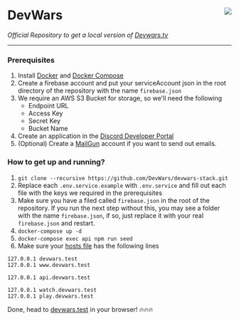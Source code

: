 # DevWars <img align="right" src="http://i.imgur.com/D9giOVL.png">

*Official Repository to get a local version of [Devwars.tv](http://devwars.tv/)* 

---

### Prerequisites
1. Install [Docker](https://docs.docker.com/install/) and [Docker Compose](https://docs.docker.com/compose/install/)
1. Create a firebase account and put your serviceAccount json in the root directory of the repository with the name `firebase.json`
1. We require an AWS S3 Bucket for storage, so we'll need the following
    * Endpoint URL
    * Access Key
    * Secret Key
    * Bucket Name
1. Create an application in the [Discord Developer Portal](https://discordapp.com/developers/applications/)
1. (Optional) Create a [MailGun](https://www.mailgun.com/) account if you want to send out emails.

### How to get up and running?
1. `git clone --recursive https://github.com/DevWars/devwars-stack.git`
1.  Replace each `.env.service.example` with `.env.service` and fill out each file with the keys we required in the prerequisites
1. Make sure you have a filed called `firebase.json` in the root of the repository. If you run the next step without this, you may see a folder with the name `firebase.json`, if so, just replace it with your real `firebase.json` and restart.
1. `docker-compose up -d`
1. `docker-compose exec api npm run seed`
1. Make sure your [hosts file](https://www.howtogeek.com/howto/27350/beginner-geek-how-to-edit-your-hosts-file/) has the following lines
```text
127.0.0.1 devwars.test
127.0.0.1 www.devwars.test

127.0.0.1 api.devwars.test

127.0.0.1 watch.devwars.test
127.0.0.1 play.devwars.test
``` 

Done, head to [devwars.test](http://devwars.test) in your browser! 🔥🔥🔥
